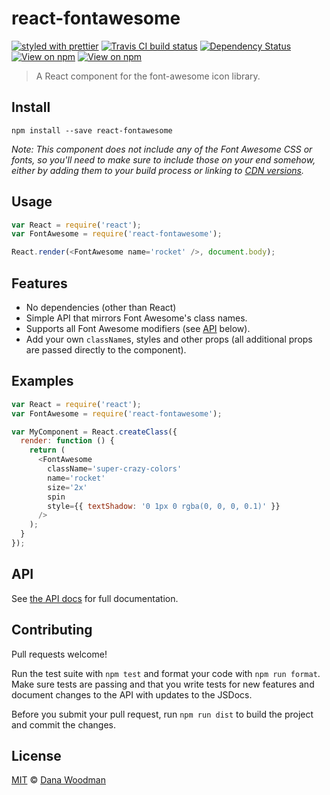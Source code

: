 # react-fontawesome

[![styled with prettier](https://img.shields.io/badge/styled_with-prettier-ff69b4.svg)](https://github.com/prettier/prettier)
[![Travis CI build status](https://img.shields.io/travis/danawoodman/react-fontawesome.svg)](https://travis-ci.org/danawoodman/react-fontawesome)
[![Dependency Status](https://img.shields.io/david/danawoodman/react-fontawesome.svg)](https://david-dm.org/danawoodman/react-fontawesome)
[![View on npm](https://img.shields.io/npm/dm/react-fontawesome.svg)](https://www.npmjs.com/package/react-fontawesome)
[![View on npm](https://img.shields.io/npm/v/react-fontawesome.svg)](https://www.npmjs.com/package/react-fontawesome)

> A React component for the font-awesome icon library.


## Install

```
npm install --save react-fontawesome
```

*Note: This component does not include any of the Font Awesome CSS or fonts, so you'll need to make sure to include those on your end somehow, either by adding them to your build process or linking to [CDN versions](https://www.bootstrapcdn.com/fontawesome/).*

## Usage

```js
var React = require('react');
var FontAwesome = require('react-fontawesome');

React.render(<FontAwesome name='rocket' />, document.body);
```


## Features

- No dependencies (other than React)
- Simple API that mirrors Font Awesome's class names.
- Supports all Font Awesome modifiers (see [API](#API) below).
- Add your own `className`s, styles and other props (all additional props are passed directly to the component).



## Examples

```js
var React = require('react');
var FontAwesome = require('react-fontawesome');

var MyComponent = React.createClass({
  render: function () {
    return (
      <FontAwesome
        className='super-crazy-colors'
        name='rocket'
        size='2x'
        spin
        style={{ textShadow: '0 1px 0 rgba(0, 0, 0, 0.1)' }}
      />
    );
  }
});
```


## API

See [the API docs](api.md) for full documentation.


## Contributing

Pull requests welcome! 

Run the test suite with `npm test` and format your code with `npm run format`. Make sure tests are passing and that you write tests for new features and document changes to the API with updates to the JSDocs.

Before you submit your pull request, run `npm run dist` to build the project and commit the changes.


## License

[MIT](license) &copy; [Dana Woodman][author]


[author]: https://github.com/danawoodman
